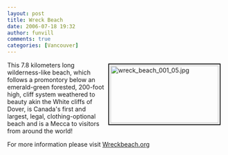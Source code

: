 ```yaml
---
layout: post
title: Wreck Beach
date: 2006-07-18 19:32
author: funvill
comments: true
categories: [Vancouver]
---
```

<a href="/blog/wp-content/uploads/2006/07/wreck_beach_001_05.jpg" rel="lightbox"><img src="/blog/wp-content/uploads/2006/07/.thumbs/.wreck_beach_001_05.jpg" alt="wreck_beach_001_05.jpg" title="wreck_beach_001_05.jpg" style="margin: 5px 10px; padding: 3px" align="right" border="2" height="133" width="250" /></a>
This 7.8 kilometers long wilderness-like beach, which follows a promontory below an emerald-green forested, 200-foot high, cliff system weathered to beauty akin the White cliffs of Dover, is Canada's first and largest, legal, clothing-optional beach and is a Mecca to visitors from around the world!

For more information please visit
<a href="http://www.wreckbeach.org/">Wreckbeach.org</a>
